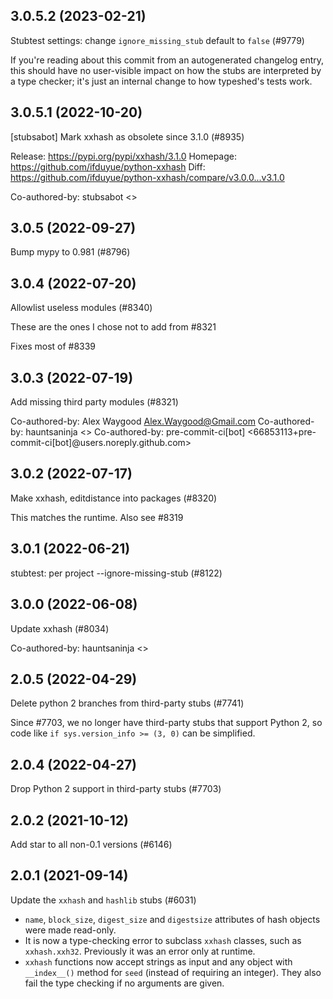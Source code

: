 ## 3.0.5.2 (2023-02-21)

Stubtest settings: change `ignore_missing_stub` default to `false` (#9779)

If you're reading about this commit from an autogenerated changelog entry, this should have no user-visible impact on how the stubs are interpreted by a type checker; it's just an internal change to how typeshed's tests work.

## 3.0.5.1 (2022-10-20)

[stubsabot] Mark xxhash as obsolete since 3.1.0 (#8935)

Release: https://pypi.org/pypi/xxhash/3.1.0
Homepage: https://github.com/ifduyue/python-xxhash
Diff: https://github.com/ifduyue/python-xxhash/compare/v3.0.0...v3.1.0

Co-authored-by: stubsabot <>

## 3.0.5 (2022-09-27)

Bump mypy to 0.981 (#8796)

## 3.0.4 (2022-07-20)

Allowlist useless modules (#8340)

These are the ones I chose not to add from #8321

Fixes most of #8339

## 3.0.3 (2022-07-19)

Add missing third party modules (#8321)

Co-authored-by: Alex Waygood <Alex.Waygood@Gmail.com>
Co-authored-by: hauntsaninja <>
Co-authored-by: pre-commit-ci[bot] <66853113+pre-commit-ci[bot]@users.noreply.github.com>

## 3.0.2 (2022-07-17)

Make xxhash, editdistance into packages (#8320)

This matches the runtime. Also see #8319

## 3.0.1 (2022-06-21)

stubtest: per project --ignore-missing-stub (#8122)

## 3.0.0 (2022-06-08)

Update xxhash (#8034)

Co-authored-by: hauntsaninja <>

## 2.0.5 (2022-04-29)

Delete python 2 branches from third-party stubs (#7741)

Since #7703, we no longer have third-party stubs that support Python 2, so code like `if sys.version_info >= (3, 0)` can be simplified.

## 2.0.4 (2022-04-27)

Drop Python 2 support in third-party stubs (#7703)

## 2.0.2 (2021-10-12)

Add star to all non-0.1 versions (#6146)

## 2.0.1 (2021-09-14)

Update the `xxhash` and `hashlib` stubs (#6031)

* `name`, `block_size`, `digest_size` and `digestsize` attributes of hash objects were made read-only.
* It is now a type-checking error to subclass `xxhash` classes, such as `xxhash.xxh32`. Previously it was an error only at runtime.
* `xxhash` functions now accept strings as input and any object with `__index__()` method for `seed` (instead of requiring an integer). They also fail the type checking if no arguments are given.

